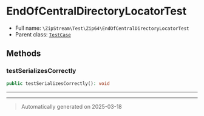 
# EndOfCentralDirectoryLocatorTest





* Full name: `\ZipStream\Test\Zip64\EndOfCentralDirectoryLocatorTest`
* Parent class: [`TestCase`](../../../PHPUnit/Framework/TestCase.md)




## Methods


### testSerializesCorrectly



```php
public testSerializesCorrectly(): void
```












***


***
> Automatically generated on 2025-03-18
